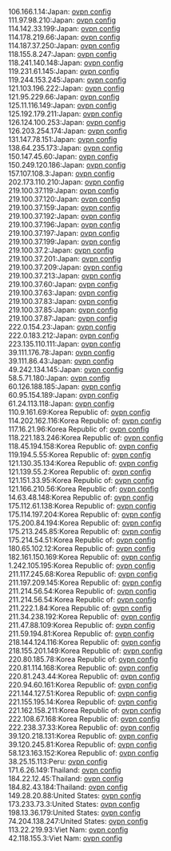 106.166.1.14:Japan: [ovpn config](vpn/106_166_1_14.ovpn)  
111.97.98.210:Japan: [ovpn config](vpn/111_97_98_210.ovpn)  
114.142.33.199:Japan: [ovpn config](vpn/114_142_33_199.ovpn)  
114.178.219.66:Japan: [ovpn config](vpn/114_178_219_66.ovpn)  
114.187.37.250:Japan: [ovpn config](vpn/114_187_37_250.ovpn)  
118.155.8.247:Japan: [ovpn config](vpn/118_155_8_247.ovpn)  
118.241.140.148:Japan: [ovpn config](vpn/118_241_140_148.ovpn)  
119.231.61.145:Japan: [ovpn config](vpn/119_231_61_145.ovpn)  
119.244.153.245:Japan: [ovpn config](vpn/119_244_153_245.ovpn)  
121.103.196.222:Japan: [ovpn config](vpn/121_103_196_222.ovpn)  
121.95.229.66:Japan: [ovpn config](vpn/121_95_229_66.ovpn)  
125.11.116.149:Japan: [ovpn config](vpn/125_11_116_149.ovpn)  
125.192.179.211:Japan: [ovpn config](vpn/125_192_179_211.ovpn)  
126.124.100.253:Japan: [ovpn config](vpn/126_124_100_253.ovpn)  
126.203.254.174:Japan: [ovpn config](vpn/126_203_254_174.ovpn)  
131.147.78.151:Japan: [ovpn config](vpn/131_147_78_151.ovpn)  
138.64.235.173:Japan: [ovpn config](vpn/138_64_235_173.ovpn)  
150.147.45.60:Japan: [ovpn config](vpn/150_147_45_60.ovpn)  
150.249.120.186:Japan: [ovpn config](vpn/150_249_120_186.ovpn)  
157.107.108.3:Japan: [ovpn config](vpn/157_107_108_3.ovpn)  
202.173.110.210:Japan: [ovpn config](vpn/202_173_110_210.ovpn)  
219.100.37.119:Japan: [ovpn config](vpn/219_100_37_119.ovpn)  
219.100.37.120:Japan: [ovpn config](vpn/219_100_37_120.ovpn)  
219.100.37.159:Japan: [ovpn config](vpn/219_100_37_159.ovpn)  
219.100.37.192:Japan: [ovpn config](vpn/219_100_37_192.ovpn)  
219.100.37.196:Japan: [ovpn config](vpn/219_100_37_196.ovpn)  
219.100.37.197:Japan: [ovpn config](vpn/219_100_37_197.ovpn)  
219.100.37.199:Japan: [ovpn config](vpn/219_100_37_199.ovpn)  
219.100.37.2:Japan: [ovpn config](vpn/219_100_37_2.ovpn)  
219.100.37.201:Japan: [ovpn config](vpn/219_100_37_201.ovpn)  
219.100.37.209:Japan: [ovpn config](vpn/219_100_37_209.ovpn)  
219.100.37.213:Japan: [ovpn config](vpn/219_100_37_213.ovpn)  
219.100.37.60:Japan: [ovpn config](vpn/219_100_37_60.ovpn)  
219.100.37.63:Japan: [ovpn config](vpn/219_100_37_63.ovpn)  
219.100.37.83:Japan: [ovpn config](vpn/219_100_37_83.ovpn)  
219.100.37.85:Japan: [ovpn config](vpn/219_100_37_85.ovpn)  
219.100.37.87:Japan: [ovpn config](vpn/219_100_37_87.ovpn)  
222.0.154.23:Japan: [ovpn config](vpn/222_0_154_23.ovpn)  
222.0.183.212:Japan: [ovpn config](vpn/222_0_183_212.ovpn)  
223.135.110.111:Japan: [ovpn config](vpn/223_135_110_111.ovpn)  
39.111.176.78:Japan: [ovpn config](vpn/39_111_176_78.ovpn)  
39.111.86.43:Japan: [ovpn config](vpn/39_111_86_43.ovpn)  
49.242.134.145:Japan: [ovpn config](vpn/49_242_134_145.ovpn)  
58.5.71.180:Japan: [ovpn config](vpn/58_5_71_180.ovpn)  
60.126.188.185:Japan: [ovpn config](vpn/60_126_188_185.ovpn)  
60.95.154.189:Japan: [ovpn config](vpn/60_95_154_189.ovpn)  
61.24.113.118:Japan: [ovpn config](vpn/61_24_113_118.ovpn)  
110.9.161.69:Korea Republic of: [ovpn config](vpn/110_9_161_69.ovpn)  
114.202.162.116:Korea Republic of: [ovpn config](vpn/114_202_162_116.ovpn)  
117.16.21.96:Korea Republic of: [ovpn config](vpn/117_16_21_96.ovpn)  
118.221.183.246:Korea Republic of: [ovpn config](vpn/118_221_183_246.ovpn)  
118.45.194.158:Korea Republic of: [ovpn config](vpn/118_45_194_158.ovpn)  
119.194.5.55:Korea Republic of: [ovpn config](vpn/119_194_5_55.ovpn)  
121.130.35.134:Korea Republic of: [ovpn config](vpn/121_130_35_134.ovpn)  
121.139.55.2:Korea Republic of: [ovpn config](vpn/121_139_55_2.ovpn)  
121.151.33.95:Korea Republic of: [ovpn config](vpn/121_151_33_95.ovpn)  
121.166.210.56:Korea Republic of: [ovpn config](vpn/121_166_210_56.ovpn)  
14.63.48.148:Korea Republic of: [ovpn config](vpn/14_63_48_148.ovpn)  
175.112.61.138:Korea Republic of: [ovpn config](vpn/175_112_61_138.ovpn)  
175.114.197.204:Korea Republic of: [ovpn config](vpn/175_114_197_204.ovpn)  
175.200.84.194:Korea Republic of: [ovpn config](vpn/175_200_84_194.ovpn)  
175.213.245.85:Korea Republic of: [ovpn config](vpn/175_213_245_85.ovpn)  
175.214.54.51:Korea Republic of: [ovpn config](vpn/175_214_54_51.ovpn)  
180.65.102.12:Korea Republic of: [ovpn config](vpn/180_65_102_12.ovpn)  
182.161.150.169:Korea Republic of: [ovpn config](vpn/182_161_150_169.ovpn)  
1.242.105.195:Korea Republic of: [ovpn config](vpn/1_242_105_195.ovpn)  
211.117.245.68:Korea Republic of: [ovpn config](vpn/211_117_245_68.ovpn)  
211.197.209.145:Korea Republic of: [ovpn config](vpn/211_197_209_145.ovpn)  
211.214.56.54:Korea Republic of: [ovpn config](vpn/211_214_56_54.ovpn)  
211.214.56.54:Korea Republic of: [ovpn config](vpn/211_214_56_54.ovpn)  
211.222.1.84:Korea Republic of: [ovpn config](vpn/211_222_1_84.ovpn)  
211.34.238.192:Korea Republic of: [ovpn config](vpn/211_34_238_192.ovpn)  
211.47.88.109:Korea Republic of: [ovpn config](vpn/211_47_88_109.ovpn)  
211.59.194.81:Korea Republic of: [ovpn config](vpn/211_59_194_81.ovpn)  
218.144.124.116:Korea Republic of: [ovpn config](vpn/218_144_124_116.ovpn)  
218.155.201.149:Korea Republic of: [ovpn config](vpn/218_155_201_149.ovpn)  
220.80.185.78:Korea Republic of: [ovpn config](vpn/220_80_185_78.ovpn)  
220.81.114.168:Korea Republic of: [ovpn config](vpn/220_81_114_168.ovpn)  
220.81.243.44:Korea Republic of: [ovpn config](vpn/220_81_243_44.ovpn)  
220.94.60.161:Korea Republic of: [ovpn config](vpn/220_94_60_161.ovpn)  
221.144.127.51:Korea Republic of: [ovpn config](vpn/221_144_127_51.ovpn)  
221.155.195.14:Korea Republic of: [ovpn config](vpn/221_155_195_14.ovpn)  
221.162.158.211:Korea Republic of: [ovpn config](vpn/221_162_158_211.ovpn)  
222.108.67.168:Korea Republic of: [ovpn config](vpn/222_108_67_168.ovpn)  
222.238.37.33:Korea Republic of: [ovpn config](vpn/222_238_37_33.ovpn)  
39.120.218.131:Korea Republic of: [ovpn config](vpn/39_120_218_131.ovpn)  
39.120.245.81:Korea Republic of: [ovpn config](vpn/39_120_245_81.ovpn)  
58.123.163.152:Korea Republic of: [ovpn config](vpn/58_123_163_152.ovpn)  
38.25.15.113:Peru: [ovpn config](vpn/38_25_15_113.ovpn)  
171.6.26.149:Thailand: [ovpn config](vpn/171_6_26_149.ovpn)  
184.22.12.45:Thailand: [ovpn config](vpn/184_22_12_45.ovpn)  
184.82.43.184:Thailand: [ovpn config](vpn/184_82_43_184.ovpn)  
149.28.20.88:United States: [ovpn config](vpn/149_28_20_88.ovpn)  
173.233.73.3:United States: [ovpn config](vpn/173_233_73_3.ovpn)  
198.13.36.179:United States: [ovpn config](vpn/198_13_36_179.ovpn)  
74.204.138.247:United States: [ovpn config](vpn/74_204_138_247.ovpn)  
113.22.219.93:Viet Nam: [ovpn config](vpn/113_22_219_93.ovpn)  
42.118.155.3:Viet Nam: [ovpn config](vpn/42_118_155_3.ovpn)  
